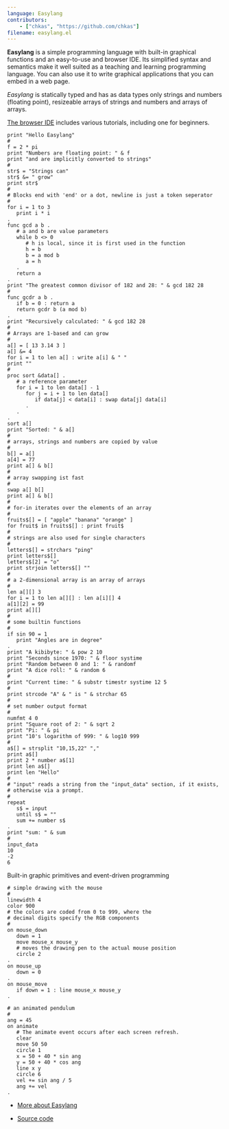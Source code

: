 ```yaml
---
language: Easylang
contributors:
    - ["chkas", "https://github.com/chkas"]
filename: easylang.el
---
```


**Easylang** is a simple programming language with built-in graphical functions and an easy-to-use and browser IDE. Its simplified syntax and semantics make it well suited as a teaching and learning programming language. You can also use it to write graphical applications that you can embed in a web page.

*Easylang* is statically typed and has as data types only strings and numbers (floating point), resizeable arrays of strings and numbers and arrays of arrays.

[The browser IDE](https://easylang.online/ide/) includes various tutorials, including one for beginners.

```
print "Hello Easylang"
#
f = 2 * pi
print "Numbers are floating point: " & f
print "and are implicitly converted to strings"
#
str$ = "Strings can"
str$ &= " grow"
print str$
#
# Blocks end with 'end' or a dot, newline is just a token seperator
#
for i = 1 to 3
   print i * i
.
func gcd a b .
   # a and b are value parameters
   while b <> 0
      # h is local, since it is first used in the function
      h = b
      b = a mod b
      a = h
   .
   return a
.
print "The greatest common divisor of 182 and 28: " & gcd 182 28
#
func gcdr a b .
   if b = 0 : return a
   return gcdr b (a mod b)
.
print "Recursively calculated: " & gcd 182 28
#
# Arrays are 1-based and can grow
#
a[] = [ 13 3.14 3 ]
a[] &= 4
for i = 1 to len a[] : write a[i] & " "
print ""
#
proc sort &data[] .
   # a reference parameter
   for i = 1 to len data[] - 1
      for j = i + 1 to len data[]
         if data[j] < data[i] : swap data[j] data[i]
      .
   .
.
sort a[]
print "Sorted: " & a[]
#
# arrays, strings and numbers are copied by value
#
b[] = a[]
a[4] = 77
print a[] & b[]
#
# array swapping ist fast
#
swap a[] b[]
print a[] & b[]
#
# for-in iterates over the elements of an array
#
fruits$[] = [ "apple" "banana" "orange" ]
for fruit$ in fruits$[] : print fruit$
#
# strings are also used for single characters
#
letters$[] = strchars "ping"
print letters$[]
letters$[2] = "o"
print strjoin letters$[] ""
#
# a 2-dimensional array is an array of arrays
#
len a[][] 3
for i = 1 to len a[][] : len a[i][] 4
a[1][2] = 99
print a[][]
#
# some builtin functions
#
if sin 90 = 1
   print "Angles are in degree"
.
print "A kibibyte: " & pow 2 10
print "Seconds since 1970: " & floor systime
print "Random between 0 and 1: " & randomf
print "A dice roll: " & random 6
#
print "Current time: " & substr timestr systime 12 5
#
print strcode "A" & " is " & strchar 65
#
# set number output format
#
numfmt 4 0
print "Square root of 2: " & sqrt 2
print "Pi: " & pi
print "10's logarithm of 999: " & log10 999
#
a$[] = strsplit "10,15,22" ","
print a$[]
print 2 * number a$[1]
print len a$[]
print len "Hello"
#
# "input" reads a string from the "input_data" section, if it exists,
# otherwise via a prompt.
#
repeat
   s$ = input
   until s$ = ""
   sum += number s$
.
print "sum: " & sum
#
input_data
10
-2
6
```

Built-in graphic primitives and event-driven programming

```
# simple drawing with the mouse
#
linewidth 4
color 900
# the colors are coded from 0 to 999, where the
# decimal digits specify the RGB components
#
on mouse_down
   down = 1
   move mouse_x mouse_y
   # moves the drawing pen to the actual mouse position
   circle 2
.
on mouse_up
   down = 0
.
on mouse_move
   if down = 1 : line mouse_x mouse_y
.
```

```
# an animated pendulum
#
ang = 45
on animate
   # The animate event occurs after each screen refresh.
   clear
   move 50 50
   circle 1
   x = 50 + 40 * sin ang
   y = 50 + 40 * cos ang
   line x y
   circle 6
   vel += sin ang / 5
   ang += vel
.
```

* [More about Easylang](https://easylang.online/apps/)

* [Source code](https://github.com/chkas/easylang/)

